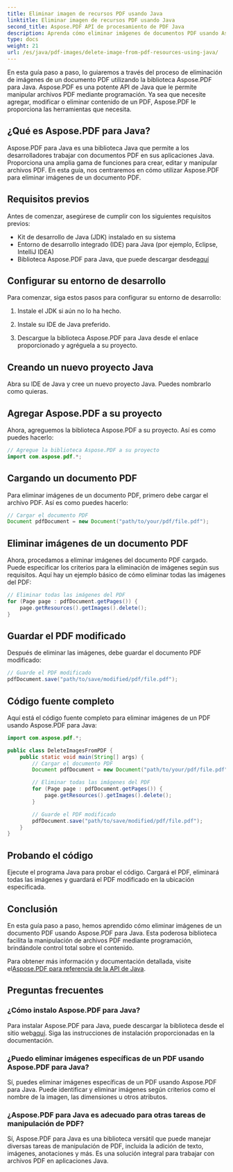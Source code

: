 ```yaml
---
title: Eliminar imagen de recursos PDF usando Java
linktitle: Eliminar imagen de recursos PDF usando Java
second_title: Aspose.PDF API de procesamiento de PDF Java
description: Aprenda cómo eliminar imágenes de documentos PDF usando Aspose.PDF para Java. Guía paso a paso con código fuente para una manipulación eficiente de PDF.
type: docs
weight: 21
url: /es/java/pdf-images/delete-image-from-pdf-resources-using-java/
---
```


En esta guía paso a paso, lo guiaremos a través del proceso de eliminación de imágenes de un documento PDF utilizando la biblioteca Aspose.PDF para Java. Aspose.PDF es una potente API de Java que le permite manipular archivos PDF mediante programación. Ya sea que necesite agregar, modificar o eliminar contenido de un PDF, Aspose.PDF le proporciona las herramientas que necesita.

## ¿Qué es Aspose.PDF para Java?

Aspose.PDF para Java es una biblioteca Java que permite a los desarrolladores trabajar con documentos PDF en sus aplicaciones Java. Proporciona una amplia gama de funciones para crear, editar y manipular archivos PDF. En esta guía, nos centraremos en cómo utilizar Aspose.PDF para eliminar imágenes de un documento PDF.

## Requisitos previos

Antes de comenzar, asegúrese de cumplir con los siguientes requisitos previos:

- Kit de desarrollo de Java (JDK) instalado en su sistema
- Entorno de desarrollo integrado (IDE) para Java (por ejemplo, Eclipse, IntelliJ IDEA)
-  Biblioteca Aspose.PDF para Java, que puede descargar desde[aquí](https://releases.aspose.com/pdf/java/)

## Configurar su entorno de desarrollo

Para comenzar, siga estos pasos para configurar su entorno de desarrollo:

1. Instale el JDK si aún no lo ha hecho.

2. Instale su IDE de Java preferido.

3. Descargue la biblioteca Aspose.PDF para Java desde el enlace proporcionado y agréguela a su proyecto.

## Creando un nuevo proyecto Java

Abra su IDE de Java y cree un nuevo proyecto Java. Puedes nombrarlo como quieras.

## Agregar Aspose.PDF a su proyecto

Ahora, agreguemos la biblioteca Aspose.PDF a su proyecto. Así es como puedes hacerlo:

```java
// Agregue la biblioteca Aspose.PDF a su proyecto
import com.aspose.pdf.*;
```

## Cargando un documento PDF

Para eliminar imágenes de un documento PDF, primero debe cargar el archivo PDF. Así es como puedes hacerlo:

```java
// Cargar el documento PDF
Document pdfDocument = new Document("path/to/your/pdf/file.pdf");
```

## Eliminar imágenes de un documento PDF

Ahora, procedamos a eliminar imágenes del documento PDF cargado. Puede especificar los criterios para la eliminación de imágenes según sus requisitos. Aquí hay un ejemplo básico de cómo eliminar todas las imágenes del PDF:

```java
// Eliminar todas las imágenes del PDF
for (Page page : pdfDocument.getPages()) {
    page.getResources().getImages().delete();
}
```

## Guardar el PDF modificado

Después de eliminar las imágenes, debe guardar el documento PDF modificado:

```java
// Guarde el PDF modificado
pdfDocument.save("path/to/save/modified/pdf/file.pdf");
```

## Código fuente completo

Aquí está el código fuente completo para eliminar imágenes de un PDF usando Aspose.PDF para Java:

```java
import com.aspose.pdf.*;

public class DeleteImagesFromPDF {
    public static void main(String[] args) {
        // Cargar el documento PDF
        Document pdfDocument = new Document("path/to/your/pdf/file.pdf");

        // Eliminar todas las imágenes del PDF
        for (Page page : pdfDocument.getPages()) {
            page.getResources().getImages().delete();
        }

        // Guarde el PDF modificado
        pdfDocument.save("path/to/save/modified/pdf/file.pdf");
    }
}
```

## Probando el código

Ejecute el programa Java para probar el código. Cargará el PDF, eliminará todas las imágenes y guardará el PDF modificado en la ubicación especificada.

## Conclusión

En esta guía paso a paso, hemos aprendido cómo eliminar imágenes de un documento PDF usando Aspose.PDF para Java. Esta poderosa biblioteca facilita la manipulación de archivos PDF mediante programación, brindándole control total sobre el contenido.

 Para obtener más información y documentación detallada, visite el[Aspose.PDF para referencia de la API de Java](https://reference.aspose.com/pdf/java/).

## Preguntas frecuentes

### ¿Cómo instalo Aspose.PDF para Java?

 Para instalar Aspose.PDF para Java, puede descargar la biblioteca desde el sitio web[aquí](https://releases.aspose.com/pdf/java/). Siga las instrucciones de instalación proporcionadas en la documentación.

### ¿Puedo eliminar imágenes específicas de un PDF usando Aspose.PDF para Java?

Sí, puedes eliminar imágenes específicas de un PDF usando Aspose.PDF para Java. Puede identificar y eliminar imágenes según criterios como el nombre de la imagen, las dimensiones u otros atributos.

### ¿Aspose.PDF para Java es adecuado para otras tareas de manipulación de PDF?

Sí, Aspose.PDF para Java es una biblioteca versátil que puede manejar diversas tareas de manipulación de PDF, incluida la adición de texto, imágenes, anotaciones y más. Es una solución integral para trabajar con archivos PDF en aplicaciones Java.